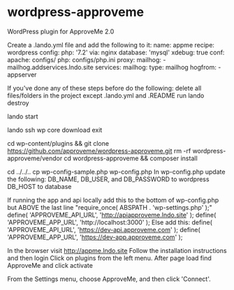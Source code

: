 # wordpress-approveme
WordPress plugin for ApproveMe 2.0

Create a .lando.yml file and add the following to it:
name: appme
recipe: wordpress
config:
  php: '7.2'
  via: nginx
  database: 'mysql'
  xdebug: true
  conf:
    apache: configs/
    php: configs/php.ini
proxy:
  mailhog:
    - mailhog.addservices.lndo.site
services:
  mailhog:
    type: mailhog
    hogfrom:
      - appserver




If you've done any of these steps before do the following:
    delete all files/folders in the project except .lando.yml and .README
    run lando destroy

lando start

lando ssh
wp core download
exit

cd wp-content/plugins && git clone https://github.com/approveme/wordpress-approveme.git
rm -rf wordpress-approveme/vendor
cd wordpress-approveme && composer install

cd ../../..
cp wp-config-sample.php wp-config.php
In wp-config.php update the following:
    DB_NAME, DB_USER, and DB_PASSWORD to wordpress
    DB_HOST to database


If running the app and api locally add this to the bottom of wp-config.php but ABOVE the last line "require_once( ABSPATH . 'wp-settings.php' );"
define( 'APPROVEME_API_URL', 'http://apiapproveme.lndo.site' );
define( 'APPROVEME_APP_URL', 'http://localhost:3000' );
Else add this:
define( 'APPROVEME_API_URL', 'https://dev-api.approveme.com' );
define( 'APPROVEME_APP_URL', 'https://dev-app.approveme.com' );

In the browser visit http://appme.lndo.site
    Follow the installation instructions and then login
    Click on plugins from the left menu. After page load find ApproveMe and click activate

From the Settings menu, choose ApproveMe, and then click 'Connect'.
